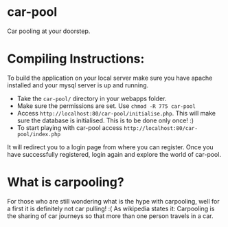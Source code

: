 car-pool
========

Car pooling at your doorstep.





Compiling Instructions:
======================
To build the application on your local server make sure you have apache installed and your mysql server is up and running.

* Take the `car-pool/` directory in your webapps folder.
* Make sure the permissions are set. Use `chmod -R 775 car-pool`
* Access `http://localhost:80/car-pool/initialise.php`. This will make sure the database is initialised.
This is to be done only once! :)
* To start playing with car-pool access `http://localhost:80/car-pool/index.php`

It will redirect you to a login page from where you can register.
Once you have successfully registered, login again and explore the world of car-pool.

What is carpooling?
==================
For those who are still wondering what is the hype with carpooling, well for a first it is definitely not car pulling! :(
As wikipedia states it: Carpooling is the sharing of car journeys so that more than one person travels in a car.
